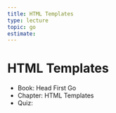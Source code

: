 ```yaml
---
title: HTML Templates
type: lecture
topic: go
estimate:
---
```


# HTML Templates

- Book: Head First Go
- Chapter: HTML Templates
- Quiz:
